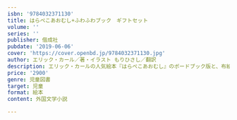 ```yaml
---
isbn: '9784032371130'
title: はらぺこあおむし+ふわふわブック　ギフトセット
volume: ''
series: ''
publisher: 偕成社
pubdate: '2019-06-06'
cover: 'https://cover.openbd.jp/9784032371130.jpg'
author: エリック・カール／著・イラスト もりひさし／翻訳
description: エリック・カールの人気絵本『はらぺこあおむし』のボードブック版と、布絵本「はらぺこあおむし ふわふわブック」がセットになりました！　贈り物にもぴったり。
price: '2900'
genre: 児童図書
target: 児童
format: 絵本
content: 外国文学小説

---
```

